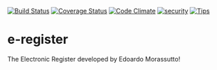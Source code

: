 [![Build Status](https://travis-ci.org/e-register/e-register.svg?branch=master)](https://travis-ci.org/e-register/e-register)
[![Coverage Status](https://coveralls.io/repos/e-register/e-register/badge.svg)](https://coveralls.io/r/e-register/e-register)
[![Code Climate](https://codeclimate.com/github/e-register/e-register/badges/gpa.svg)](https://codeclimate.com/github/e-register/e-register)
[![security](https://hakiri.io/github/e-register/e-register/master.svg)](https://hakiri.io/github/e-register/e-register/master)
[![Tips](https://img.shields.io/gratipay/edomora97.svg)](https://gratipay.com/~edomora97/)

# e-register

The Electronic Register developed by Edoardo Morassutto!
